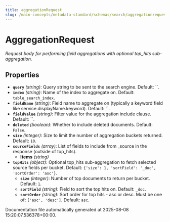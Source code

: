 ```yaml
---
title: aggregationRequest
slug: /main-concepts/metadata-standard/schemas/search/aggregationrequest
---
```


# AggregationRequest

*Request body for performing field aggregations with optional top_hits sub-aggregation.*

## Properties

- **`query`** *(string)*: Query string to be sent to the search engine. Default: ``.
- **`index`** *(string)*: Name of the index to aggregate on. Default: `table_search_index`.
- **`fieldName`** *(string)*: Field name to aggregate on (typically a keyword field like service.displayName.keyword). Default: ``.
- **`fieldValue`** *(string)*: Filter value for the aggregation include clause. Default: ``.
- **`deleted`** *(boolean)*: Whether to include deleted documents. Default: `False`.
- **`size`** *(integer)*: Size to limit the number of aggregation buckets returned. Default: `10`.
- **`sourceFields`** *(array)*: List of fields to include from _source in the response (outside of top_hits).
  - **Items** *(string)*
- **`topHits`** *(object)*: Optional top_hits sub-aggregation to fetch selected source fields per bucket. Default: `{'size': 1, 'sortField': '_doc', 'sortOrder': 'asc'}`.
  - **`size`** *(integer)*: Number of top documents to return per bucket. Default: `1`.
  - **`sortField`** *(string)*: Field to sort the top hits on. Default: `_doc`.
  - **`sortOrder`** *(string)*: Sort order for top hits - asc or desc. Must be one of: `['asc', 'desc']`. Default: `asc`.


Documentation file automatically generated at 2025-08-08 15:20:07.536378+00:00.

